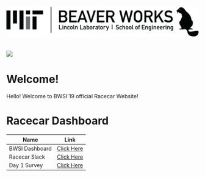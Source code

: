 ![](img/logo-full.png)
<br/>
<br/>
<br/>
![](img/racecar.png)

# Welcome!
Hello! Welcome to BWSI'19 official Racecar Website!

# Racecar Dashboard

| Name | Link |
| ---- | ---- |
| BWSI Dashboard | [Click Here](http://bwsi-dashboard.com) |
| Racecar Slack | [Click Here](https://bwsi19-racecar.slack.com) |
| Day 1 Survey | [Click Here](https://forms.gle/X8BfyQDCRLr3Cyya9) |
